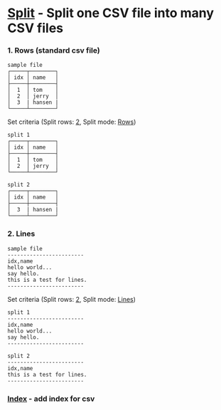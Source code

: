 # [Split](../src-tauri/src/lib/cmd/split.rs) - Split one CSV file into many CSV files

### 1. Rows (standard csv file)
```
sample file
┌─────┬────────┐
│ idx │ name   │
├─────┼────────┤
│  1  │ tom    │
│  2  │ jerry  │
│  3  | hansen |
└─────┴────────┘
```
Set criteria (Split rows: <u>2</u>, Split mode: <u>Rows</u>)
```
split 1
┌─────┬────────┐
│ idx │ name   │
├─────┼────────┤
│  1  │ tom    │
│  2  │ jerry  │
└─────┴────────┘

split 2
┌─────┬────────┐
│ idx │ name   │
├─────┼────────┤
│  3  | hansen |
└─────┴────────┘
```


### 2. Lines
```
sample file
------------------------
idx,name
hello world...
say hello.
this is a test for lines.
------------------------
```
Set criteria (Split rows: <u>2</u>, Split mode: <u>Lines</u>)
```
split 1
------------------------
idx,name
hello world...
say hello.
------------------------

split 2
------------------------
idx,name
this is a test for lines.
------------------------
```


### [Index](../src-tauri/src/lib/cmd/idx.rs) - add index for csv